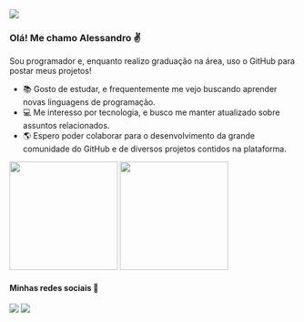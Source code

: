 <img src="https://cdn.pixabay.com/photo/2015/05/15/14/41/night-768636_960_720.jpg" />

### Olá! Me chamo Alessandro :v:
Sou programador e, enquanto realizo graduação na área, uso o GitHub para postar meus projetos!
- :books: Gosto de estudar, e frequentemente me vejo buscando aprender novas linguagens de programação.
- :computer: Me interesso por tecnologia, e busco me manter atualizado sobre assuntos relacionados. 
- :earth_americas: Espero poder colaborar para o desenvolvimento da grande comunidade do GitHub e de diversos projetos contidos na plataforma.

<a href="https://github.com/alessandroCidney"><img src="https://github-readme-stats.vercel.app/api?username=alessandroCidney&count_private=true" height="190" /></a> <a href="https://github.com/alessandroCidney"><img src="https://github-readme-stats.vercel.app/api/top-langs/?username=alessandroCidney&langs_count=8&hide=html,css&layout=compact" height="190" /></a>

#### Minhas redes sociais :iphone:

[<img src="https://img.shields.io/badge/linkedin-%230077B5.svg?&style=for-the-badge&logo=linkedin&logoColor=white" />](https://www.linkedin.com/in/acidn/)  [<img src = "https://img.shields.io/badge/instagram-%23E4405F.svg?&style=for-the-badge&logo=instagram&logoColor=white">](https://www.instagram.com/a_cidn/)
